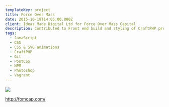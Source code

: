 ```yaml
---
templateKey: project
title: Force Over Mass
date: 2015-10-19T14:05:00.000Z
client: Ideas Made Digital Ltd for Force Over Mass Capital
description: Contributed to Front end build and styling of CraftPHP project
tags:
  - JavaScript
  - CSS
  - CSS & SVG animations
  - CraftPHP
  - Git
  - PostCSS
  - NPM
  - Photoshop
  - Vagrant
---
```


![](/img/fom02.png)

<http://fomcap.com/>
